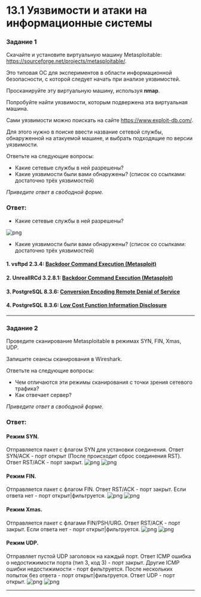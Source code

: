 # 13.1 Уязвимости и атаки на информационные системы

### Задание 1

Скачайте и установите виртуальную машину Metasploitable: https://sourceforge.net/projects/metasploitable/.

Это типовая ОС для экспериментов в области информационной безопасности, с которой следует начать при анализе уязвимостей.

Просканируйте эту виртуальную машину, используя **nmap**.

Попробуйте найти уязвимости, которым подвержена эта виртуальная машина.

Сами уязвимости можно поискать на сайте https://www.exploit-db.com/.

Для этого нужно в поиске ввести название сетевой службы, обнаруженной на атакуемой машине, и выбрать подходящие по версии уязвимости.

Ответьте на следующие вопросы:

- Какие сетевые службы в ней разрешены?
- Какие уязвимости были вами обнаружены? (список со ссылками: достаточно трёх уязвимостей)
  
*Приведите ответ в свободной форме.*  

### Ответ:
- Какие сетевые службы в ней разрешены?

![png](https://github.com/tverdyakov/portfolio-tverdyakov/blob/main/Experience%2C%20skills%20and%20abilities/Netology/13.%20Информационная%20безопасность/01.%20Уязвимости%20и%20атаки%20на%20информационные%20системы/screenshots/Задание%201.png)

- Какие уязвимости были вами обнаружены? (список со ссылками: достаточно трёх уязвимостей)
#### 1. vsftpd 2.3.4: [Backdoor Command Execution (Metasploit)](https://www.exploit-db.com/exploits/17491)
#### 2. UnrealIRCd 3.2.8.1: [Backdoor Command Execution (Metasploit)](https://www.exploit-db.com/exploits/16922)
#### 3. PostgreSQL 8.3.6: [Conversion Encoding Remote Denial of Service](https://www.exploit-db.com/exploits/32849)
#### 4. PostgreSQL 8.3.6: [Low Cost Function Information Disclosure](https://www.exploit-db.com/exploits/32847)

---

### Задание 2

Проведите сканирование Metasploitable в режимах SYN, FIN, Xmas, UDP.

Запишите сеансы сканирования в Wireshark.

Ответьте на следующие вопросы:

- Чем отличаются эти режимы сканирования с точки зрения сетевого трафика?
- Как отвечает сервер?

*Приведите ответ в свободной форме.*
### Ответ:
#### Режим SYN.
Отправляется пакет с флагом SYN для установки соединения. Ответ SYN/ACK - порт открыт (После происходит сброс соединения RST). Ответ RST/ACK - порт закрыт.
![png](https://github.com/tverdyakov/portfolio-tverdyakov/blob/main/Experience%2C%20skills%20and%20abilities/Netology/13.%20Информационная%20безопасность/01.%20Уязвимости%20и%20атаки%20на%20информационные%20системы/screenshots/Задание%202.1.png)
![png](https://github.com/tverdyakov/portfolio-tverdyakov/blob/main/Experience%2C%20skills%20and%20abilities/Netology/13.%20Информационная%20безопасность/01.%20Уязвимости%20и%20атаки%20на%20информационные%20системы/screenshots/Задание%202.2.png)

#### Режим FIN.
Отправляется пакет с флагом FIN. Ответ RST/ACK - порт закрыт. Если ответа нет - порт открыт|фильтруется.
![png](https://github.com/tverdyakov/portfolio-tverdyakov/blob/main/Experience%2C%20skills%20and%20abilities/Netology/13.%20Информационная%20безопасность/01.%20Уязвимости%20и%20атаки%20на%20информационные%20системы/screenshots/Задание%202.3.png)
![png](https://github.com/tverdyakov/portfolio-tverdyakov/blob/main/Experience%2C%20skills%20and%20abilities/Netology/13.%20Информационная%20безопасность/01.%20Уязвимости%20и%20атаки%20на%20информационные%20системы/screenshots/Задание%202.4.png)

#### Режим Xmas.
Отправляется пакет с флагами FIN/PSH/URG. Ответ RST/ACK - порт закрыт. Если ответа нет - порт открыт|фильтруется.
![png](https://github.com/tverdyakov/portfolio-tverdyakov/blob/main/Experience%2C%20skills%20and%20abilities/Netology/13.%20Информационная%20безопасность/01.%20Уязвимости%20и%20атаки%20на%20информационные%20системы/screenshots/Задание%202.5.png)
![png](https://github.com/tverdyakov/portfolio-tverdyakov/blob/main/Experience%2C%20skills%20and%20abilities/Netology/13.%20Информационная%20безопасность/01.%20Уязвимости%20и%20атаки%20на%20информационные%20системы/screenshots/Задание%202.6.png)

#### Режим UDP.
Отправляет пустой UDP заголовок на каждый порт. Ответ ICMP ошибка о недостижимости порта (тип 3, код 3) - порт закрыт. Другие ICMP ошибки недостижимости - порт фильтруется. После нескольких попыток без ответа - порт  открыт|фильтруется. Ответ UDP - порт открыт.
![png](https://github.com/tverdyakov/portfolio-tverdyakov/blob/main/Experience%2C%20skills%20and%20abilities/Netology/13.%20Информационная%20безопасность/01.%20Уязвимости%20и%20атаки%20на%20информационные%20системы/screenshots/Задание%202.7.png)
![png](https://github.com/tverdyakov/portfolio-tverdyakov/blob/main/Experience%2C%20skills%20and%20abilities/Netology/13.%20Информационная%20безопасность/01.%20Уязвимости%20и%20атаки%20на%20информационные%20системы/screenshots/Задание%202.8.png)

---
